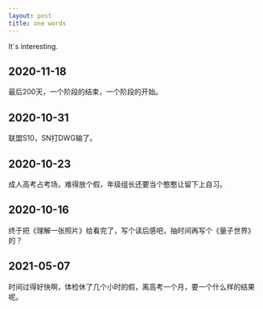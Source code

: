 ```yaml
---
layout: post
title: one words
---
```


It`s interesting.

## 2020-11-18
最后200天，一个阶段的结束，一个阶段的开始。

## 2020-10-31

联盟S10，SN打DWG输了。

## 2020-10-23

成人高考占考场，难得放个假，年级组长还要当个憨憨让留下上自习。

## 2020-10-16

终于把《理解一张照片》给看完了，写个读后感吧，抽时间再写个《量子世界》的？

## 2021-05-07

时间过得好快啊，体检休了几个小时的假，离高考一个月，要一个什么样的结果呢。